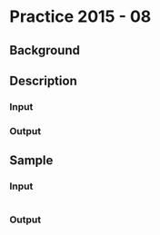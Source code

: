 # Practice 2015 - 08

## Background

## Description

### Input

### Output

## Sample
### Input
```
```

### Output
```
```